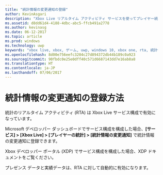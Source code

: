 ```yaml
---
title: "統計情報の変更通知の登録"
author: KevinAsgari
description: "Xbox Live リアルタイム アクティビティ サービスを使ってプレイヤー統計情報の変更通知に登録する方法について説明します。"
ms.assetid: d8dd61d4-4188-4dbc-abc5-ffcb491a2778
ms.author: kevinasg
ms.date: 06-12-2017
ms.topic: article
ms.prod: windows
ms.technology: uwp
keywords: "xbox live, xbox, ゲーム, uwp, windows 10, xbox one, rta, 統計情報, 通知"
ms.openlocfilehash: 8d00e756eefc3204c27d894372db44b189c0a923
ms.sourcegitcommit: 90fbdc0e25e0dff40c571d6687143dd7e16ab8a8
ms.translationtype: HT
ms.contentlocale: ja-JP
ms.lasthandoff: 07/06/2017
---
```

# <a name="how-to-register-for-stat-change-notifications"></a>統計情報の変更通知の登録方法

統計のリアルタイム アクティビティ (RTA) は Xbox Live サービス構成で有効になっています。

Microsoft デベロッパー ダッシュボードでサービス構成を構成した場合、**[サービス] > [Xbox Live] > [プレイヤーの統計] > [統計情報の変更通知]** で統計情報の変更通知に登録できます。

 Xbox デベロッパー ポータル (XDP) でサービス構成を構成した場合、XDP ドキュメントをご覧ください。

 プレゼンス データと実績データは、RTA に対して自動的に有効になります。
